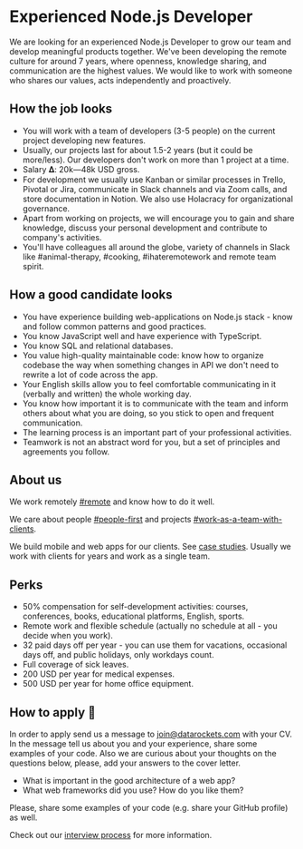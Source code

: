 # Experienced Node.js Developer

We are looking for an experienced Node.js Developer to grow our team and develop meaningful products together. We've been developing the remote culture for around 7 years, where openness, knowledge sharing, and communication are the highest values. We would like to work with someone who shares our values, acts independently and proactively.


## How the job looks

- You will work with a team of developers (3-5 people) on the current project developing new features.
- Usually, our projects last for about 1.5-2 years (but it could be more/less). Our developers don't work on more than 1 project at a time.
- Salary 𝚫: 20k—48k USD gross.
- For development we usually use Kanban or similar processes in Trello, Pivotal or Jira, communicate in Slack channels and via Zoom calls, and store documentation in Notion. We also use Holacracy for organizational governance.
- Apart from working on projects, we will encourage you to gain and share knowledge, discuss your personal development and contribute to company's activities.
- You'll have colleagues all around the globe, variety of channels in Slack like #animal-therapy, #cooking, #ihateremotework and remote team spirit.

## How a good candidate looks

- You have experience building web-applications on Node.js stack - know and follow common patterns and good practices. 
- You know JavaScript well and have experience with TypeScript.
- You know SQL and relational databases.
- You value high-quality maintainable code: know how to organize codebase the way when something changes in API we don't need to rewrite a lot of code across the app.
- Your English skills allow you to feel comfortable communicating in it (verbally and written) the whole working day.
- You know how important it is to communicate with the team and inform others about what you are doing, so you stick to open and frequent communication.
- The learning process is an important part of your professional activities.
- Teamwork is not an abstract word for you, but a set of principles and agreements you follow.


## About us

We work remotely [#remote](https://github.com/datarockets/career#remote) and know how to do it well.

We care about people [#people-first](https://github.com/datarockets/career#people-first) and projects [#work-as-a-team-with-clients](https://github.com/datarockets/career#work-as-a-team-with-clients).

We build mobile and web apps for our clients. See [case studies](https://datarockets.com/case-studies/). Usually we work with clients for years and work as a single team.

## Perks

- 50% compensation for self-development activities: courses, conferences, books, educational platforms, English, sports.
- Remote work and flexible schedule (actually no schedule at all - you decide when you work).
- 32 paid days off per year - you can use them for vacations, occasional days off, and public holidays, only workdays count.
- Full coverage of sick leaves.
- 200 USD per year for medical expenses.
- 500 USD per year for home office equipment.

## How to apply 💌

In order to apply send us a message to [join@datarockets.com](mailto:join@datarockets.com) with your CV. In the message tell us about you and your experience, share some examples of your code. Also we are curious about your thoughts on the questions below, please, add your answers to the cover letter. 

- What is important in the good architecture of a web app?
- What web frameworks did you use? How do you like them?

Please, share some examples of your code (e.g. share your GitHub profile) as well.

Check out our [interview process](https://github.com/datarockets/career#interview-process) for more information.
